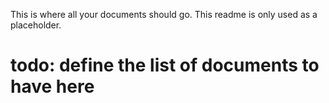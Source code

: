 This is where all your documents should go. This readme is only used as a placeholder.

# todo: define the list of documents to have here